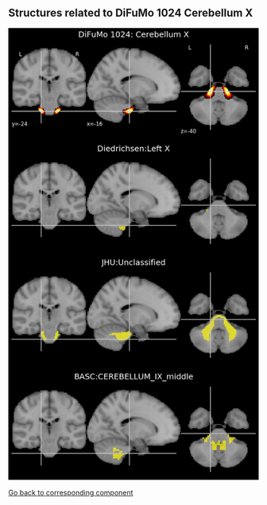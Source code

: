 


## Structures related to DiFuMo 1024 Cerebellum X

![216](216.jpg "Structures related to DiFuMo 1024 Cerebellum X")

[Go back to corresponding component](https://parietal-inria.github.io/DiFuMo/1024/html/216.html)
